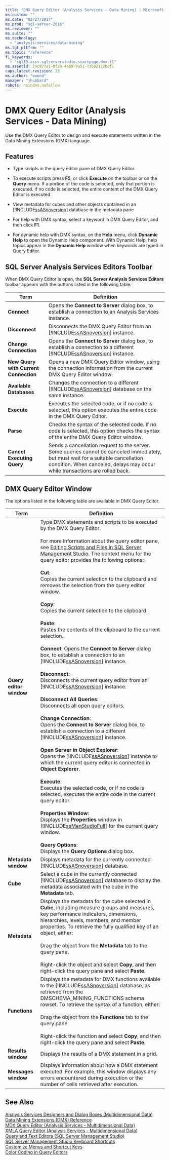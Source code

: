 ```yaml
---
title: "DMX Query Editor (Analysis Services - Data Mining) | Microsoft Docs"
ms.custom: ""
ms.date: "02/27/2017"
ms.prod: "sql-server-2016"
ms.reviewer: ""
ms.suite: ""
ms.technology: 
  - "analysis-services/data-mining"
ms.tgt_pltfrm: ""
ms.topic: "reference"
f1_keywords: 
  - "sql13.asvs.sqlserverstudio.startpage.dmx.f1"
ms.assetid: 7ac877a1-0f29-46b9-9a51-73b02172bef1
caps.latest.revision: 23
ms.author: "owend"
manager: "jhubbard"
robots: noindex,nofollow
---
```

# DMX Query Editor (Analysis Services - Data Mining)
  Use the DMX Query Editor to design and execute statements written in the Data Mining Extensions (DMX) language.  
  
## Features  
  
-   Type scripts in the query editor pane of DMX Query Editor.  
  
-   To execute scripts press **F5**, or click **Execute** on the toolbar or on the **Query** menu. If a portion of the code is selected, only that portion is executed. If no code is selected, the entire content of the DMX Query Editor is executed.  
  
-   View metadata for cubes and other objects contained in an [!INCLUDE[ssASnoversion](../a9notintoc/includes/ssasnoversion-md.md)] database in the metadata pane  
  
-   For help with DMX syntax, select a keyword in DMX Query Editor, and then click **F1**.  
  
-   For dynamic help with DMX syntax, on the **Help** menu, click **Dynamic Help** to open the Dynamic Help component. With Dynamic Help, help topics appear in the **Dynamic Help** window when keywords are typed in Query Editor.  
  
## SQL Server Analysis Services Editors Toolbar  
 When DMX Query Editor is open, the **SQL Server Analysis Services Editors** toolbar appears with the buttons listed in the following table.  
  
|Term|Definition|  
|----------|----------------|  
|**Connect**|Opens the **Connect to Server** dialog box, to establish a connection to an Analysis Services instance.|  
|**Disconnect**|Disconnects the DMX Query Editor from an [!INCLUDE[ssASnoversion](../a9notintoc/includes/ssasnoversion-md.md)] instance.|  
|**Change Connection**|Opens the **Connect to Server** dialog box, to establish a connection to a different [!INCLUDE[ssASnoversion](../a9notintoc/includes/ssasnoversion-md.md)] instance.|  
|**New Query with Current Connection**|Opens a new DMX Query Editor window, using the connection information from the current DMX Query Editor window.|  
|**Available Databases**|Changes the connection to a different [!INCLUDE[ssASnoversion](../a9notintoc/includes/ssasnoversion-md.md)] database on the same instance.|  
|**Execute**|Executes the selected code, or if no code is selected, this option executes the entire code in the DMX Query Editor.|  
|**Parse**|Checks the syntax of the selected code. If no code is selected, this option checks the syntax of the entire DMX Query Editor window.|  
|**Cancel Executing Query**|Sends a cancellation request to the server. Some queries cannot be canceled immediately, but must wait for a suitable cancellation condition. When canceled, delays may occur while transactions are rolled back.|  
  
## DMX Query Editor Window  
 The options listed in the following table are available in DMX Query Editor.  
  
|Term|Definition|  
|----------|----------------|  
|**Query editor window**|Type DMX statements and scripts to be executed by the DMX Query Editor.<br /><br /> For more information about the query editor pane, see [Editing Scripts and Files in SQL Server Management Studio](https://msdn.microsoft.com/en-us/library/ms173457.aspx). The context menu for the query editor provides the following options:<br /><br /> **Cut**: <br />                      Copies the current selection to the clipboard and removes the selection from the query editor window.<br /><br /> **Copy**: <br />                      Copies the current selection to the clipboard.<br /><br /> **Paste**: <br />                      Pastes the contents of the clipboard to the current selection.<br /><br /> **Connect**: Opens the **Connect to Server** dialog box, to establish a connection to an [!INCLUDE[ssASnoversion](../a9notintoc/includes/ssasnoversion-md.md)] instance.<br /><br /> **Disconnect**: <br />                      Disconnects the current query editor from an [!INCLUDE[ssASnoversion](../a9notintoc/includes/ssasnoversion-md.md)] instance.<br /><br /> **Disconnect All Queries**: <br />                      Disconnects all open query editors.<br /><br /> **Change Connection**:<br />                      Opens the **Connect to Server** dialog box, to establish a connection to a different [!INCLUDE[ssASnoversion](../a9notintoc/includes/ssasnoversion-md.md)] instance.<br /><br /> **Open Server in Object Explorer**:<br />                      Opens the [!INCLUDE[ssASnoversion](../a9notintoc/includes/ssasnoversion-md.md)] instance to which the current query editor is connected in **Object Explorer**.<br /><br /> **Execute**:<br />                      Executes the selected code, or if no code is selected, executes the entire code in the current query editor.<br /><br /> **Properties Window**:<br />                      Displays the **Properties** window in [!INCLUDE[ssManStudioFull](../a9notintoc/includes/ssmanstudiofull-md.md)] for the current query window.<br /><br /> **Query Options**:<br />                      Displays the **Query Options** dialog box.|  
|**Metadata window**|Displays metadata for the currently connected [!INCLUDE[ssASnoversion](../a9notintoc/includes/ssasnoversion-md.md)] database.|  
|**Cube**|Select a cube in the currently connected [!INCLUDE[ssASnoversion](../a9notintoc/includes/ssasnoversion-md.md)] database to display the metadata associated with the cube in the **Metadata** tab.|  
|**Metadata**|Displays the metadata for the cube selected in **Cube**, including measure groups and measures, key performance indicators, dimensions, hierarchies, levels, members, and member properties. To retrieve the fully qualified key of an object, either:<br /><br /> Drag the object from the **Metadata** tab to the query pane.<br /><br /> Right-click the object and select **Copy**, and then right-click the query pane and select **Paste**.|  
|**Functions**|Displays the metadata for DMX functions available to the [!INCLUDE[ssASnoversion](../a9notintoc/includes/ssasnoversion-md.md)] database, as retrieved from the DMSCHEMA_MINING_FUNCTIONS schema rowset. To retrieve the syntax of a function, either:<br /><br /> Drag the object from the **Functions** tab to the query pane.<br /><br /> Right-click the function and select **Copy**, and then right-click the query pane and select **Paste**.|  
|**Results window**|Displays the results of a DMX statement in a grid.|  
|**Messages window**|Displays information about how a DMX statement executed. For example, this window displays any errors encountered during execution or the number of cells retrieved after execution.|  
  
## See Also  
 [Analysis Services Designers and Dialog Boxes &#40;Multidimensional Data&#41;](../a9retired/analysis-services-designers-and-dialog-boxes-multidimensional-data.md)   
 [Data Mining Extensions &#40;DMX&#41; Reference](../dmx/data-mining-extensions-dmx-reference.md)   
 [MDX Query Editor &#40;Analysis Services - Multidimensional Data&#41;](../a9retired/mdx-query-editor-analysis-services-multidimensional-data.md)   
 [XMLA Query Editor &#40;Analysis Services - Multidimensional Data&#41;](../a9retired/xmla-query-editor-analysis-services-multidimensional-data.md)   
 [Query and Text Editors &#40;SQL Server Management Studio&#41;](../relational-databases/scripting/query-and-text-editors-sql-server-management-studio.md)   
 [SQL Server Management Studio Keyboard Shortcuts](../tools/sql-server-management-studio/sql-server-management-studio-keyboard-shortcuts.md)   
 [Customize Menus and Shortcut Keys](../Topic/Customize%20Menus%20and%20Shortcut%20Keys.md)   
 [Color Coding in Query Editors](../relational-databases/scripting/color-coding-in-query-editors.md)  
  
  